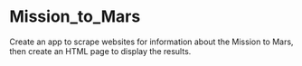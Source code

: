 # Mission_to_Mars
Create an app to scrape websites for information about the Mission to Mars, then create an HTML page to display the results.
